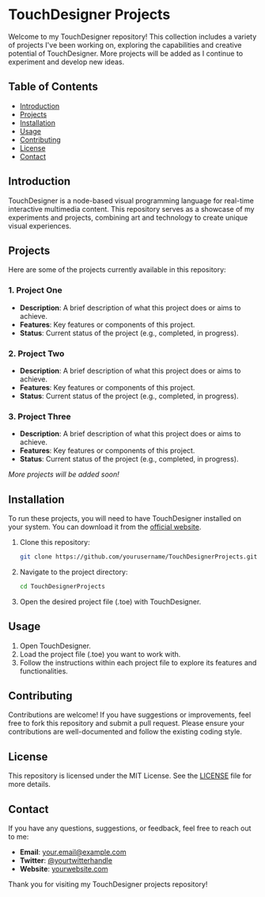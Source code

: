 # TouchDesigner Projects

Welcome to my TouchDesigner repository! This collection includes a variety of projects I've been working on, exploring the capabilities and creative potential of TouchDesigner. More projects will be added as I continue to experiment and develop new ideas.

## Table of Contents

- [Introduction](#introduction)
- [Projects](#projects)
- [Installation](#installation)
- [Usage](#usage)
- [Contributing](#contributing)
- [License](#license)
- [Contact](#contact)

## Introduction

TouchDesigner is a node-based visual programming language for real-time interactive multimedia content. This repository serves as a showcase of my experiments and projects, combining art and technology to create unique visual experiences.

## Projects

Here are some of the projects currently available in this repository:

### 1. Project One
- **Description**: A brief description of what this project does or aims to achieve.
- **Features**: Key features or components of this project.
- **Status**: Current status of the project (e.g., completed, in progress).

### 2. Project Two
- **Description**: A brief description of what this project does or aims to achieve.
- **Features**: Key features or components of this project.
- **Status**: Current status of the project (e.g., completed, in progress).

### 3. Project Three
- **Description**: A brief description of what this project does or aims to achieve.
- **Features**: Key features or components of this project.
- **Status**: Current status of the project (e.g., completed, in progress).

*More projects will be added soon!*

## Installation

To run these projects, you will need to have TouchDesigner installed on your system. You can download it from the [official website](https://derivative.ca/).

1. Clone this repository:
    ```bash
    git clone https://github.com/yourusername/TouchDesignerProjects.git
    ```

2. Navigate to the project directory:
    ```bash
    cd TouchDesignerProjects
    ```

3. Open the desired project file (.toe) with TouchDesigner.

## Usage

1. Open TouchDesigner.
2. Load the project file (.toe) you want to work with.
3. Follow the instructions within each project file to explore its features and functionalities.

## Contributing

Contributions are welcome! If you have suggestions or improvements, feel free to fork this repository and submit a pull request. Please ensure your contributions are well-documented and follow the existing coding style.

## License

This repository is licensed under the MIT License. See the [LICENSE](LICENSE) file for more details.

## Contact

If you have any questions, suggestions, or feedback, feel free to reach out to me:

- **Email**: your.email@example.com
- **Twitter**: [@yourtwitterhandle](https://twitter.com/yourtwitterhandle)
- **Website**: [yourwebsite.com](https://yourwebsite.com)

Thank you for visiting my TouchDesigner projects repository!
